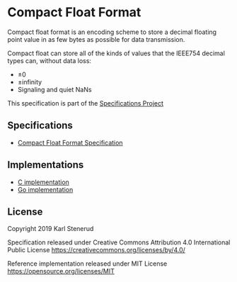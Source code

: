 Compact Float Format
====================

Compact float format is an encoding scheme to store a decimal floating point value in as few bytes as possible for data transmission.

Compact float can store all of the kinds of values that the IEEE754 decimal types can, without data loss:
* ±0
* ±infinity
* Signaling and quiet NaNs


This specification is part of the [Specifications Project](https://github.com/kstenerud/specifications)



Specifications
--------------

* [Compact Float Format Specification](compact-float-specification.md)



Implementations
---------------

* [C implementation](reference-implementation)
* [Go implementation](https://github.com/kstenerud/go-compact-float)



License
-------

Copyright 2019 Karl Stenerud

Specification released under Creative Commons Attribution 4.0 International Public License https://creativecommons.org/licenses/by/4.0/

Reference implementation released under MIT License https://opensource.org/licenses/MIT
